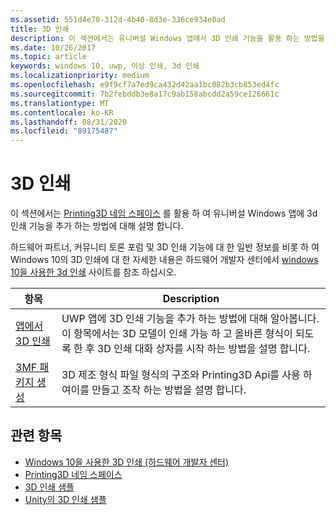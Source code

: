 ```yaml
---
ms.assetid: 551d4e70-312d-4b40-8d3e-336ce934e0ad
title: 3D 인쇄
description: 이 섹션에서는 유니버설 Windows 앱에서 3D 인쇄 기능을 활용 하는 방법을 설명 합니다.
ms.date: 10/26/2017
ms.topic: article
keywords: windows 10, uwp, 이상 인쇄, 3d 인쇄
ms.localizationpriority: medium
ms.openlocfilehash: e9f9cf7a7ed9ca432d42aa1bc082b3cb853ed4fc
ms.sourcegitcommit: 7b2febddb3e8a17c9ab158abcdd2a59ce126661c
ms.translationtype: MT
ms.contentlocale: ko-KR
ms.lasthandoff: 08/31/2020
ms.locfileid: "89175487"
---
```

# <a name="3d-printing"></a>3D 인쇄


이 섹션에서는 [Printing3D 네임 스페이스](/uwp/api/windows.graphics.printing3d) 를 활용 하 여 유니버설 Windows 앱에 3d 인쇄 기능을 추가 하는 방법에 대해 설명 합니다.  

하드웨어 파트너, 커뮤니티 토론 포럼 및 3D 인쇄 기능에 대 한 일반 정보를 비롯 하 여 Windows 10의 3D 인쇄에 대 한 자세한 내용은 하드웨어 개발자 센터에서 [windows 10을 사용한 3d 인쇄](https://developer.microsoft.com/windows/hardware/3d-print/windows-3d-printing) 사이트를 참조 하십시오.

| 항목 | Description |
|-------|-------------|
| [앱에서 3D 인쇄](3d-print-from-app.md) | UWP 앱에 3D 인쇄 기능을 추가 하는 방법에 대해 알아봅니다. 이 항목에서는 3D 모델이 인쇄 가능 하 고 올바른 형식이 되도록 한 후 3D 인쇄 대화 상자를 시작 하는 방법을 설명 합니다. |
| [3MF 패키지 생성](generate-3mf.md) | 3D 제조 형식 파일 형식의 구조와 Printing3D Api를 사용 하 여이를 만들고 조작 하는 방법을 설명 합니다. |

## <a name="related-topics"></a>관련 항목

* [Windows 10을 사용한 3D 인쇄 (하드웨어 개발자 센터)](https://developer.microsoft.com/windows/hardware/3d-print/windows-3d-printing)
* [Printing3D 네임 스페이스](/uwp/api/windows.graphics.printing3d)
* [3D 인쇄 샘플](https://github.com/Microsoft/Windows-universal-samples/tree/master/Samples/3DPrinting)
* [Unity의 3D 인쇄 샘플](https://github.com/Microsoft/Windows-universal-samples/tree/master/Samples/3DPrintingFromUnity)

 